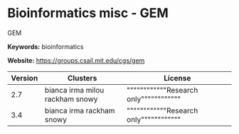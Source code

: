 # Bioinformatics misc - GEM

GEM

**Keywords:** bioinformatics

**Website:** <https://groups.csail.mit.edu/cgs/gem>

| Version | Clusters | License |
| ------- | -------- | ------- |
| 2.7 | bianca irma milou rackham snowy | """"""""""""Research only"""""""""""" |
| 3.4 | bianca irma rackham snowy | """"""""""""Research only"""""""""""" |
